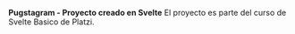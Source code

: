 **Pugstagram - Proyecto creado en Svelte** 
El proyecto es parte del curso de Svelte Basico de Platzi.

